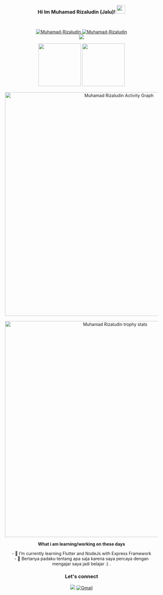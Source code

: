 <h3 align="center">
  Hi Im Muhamad Rizaludin (Jalu)!
  <img src="https://media.giphy.com/media/hvRJCLFzcasrR4ia7z/giphy.gif" width="28">
</h3> <br/>
<p align="center">
  	<a href="https://github.com/Muhamad-Rizaludin">
		<img src="https://komarev.com/ghpvc/?username=Muhamad-Rizaludin&label=Profile%20views&color=0e75b6&style=flat" alt="Muhamad-Rizaludin" />
	</a>
	<a href="https://github.com/Muhamad-Rizaludin">
		<img src="https://img.shields.io/github/followers/Muhamad-Rizaludin?label=Followers" alt="Muhamad-Rizaludin" />
	</a><br/>
  <a href="https://github.com/Muhamad-Rizaludin/"><img src="https://readme-typing-svg.herokuapp.com?color=8B64FF&center=true&vCenter=true&lines=Student+STMIK+Bandung;Major+Informatic+Enginering;Berusaha+Menjadi+Lebih+Baik;"></a>
</p>

<p align='center'>
      <a href="https://github.com/Muhamad-Rizaludin/"><img src="https://github-readme-stats.vercel.app/api/top-langs/?username=Muhamad-Rizaludin&layout=compact&icon_color=fff&title_color=fff&text_color=fff&bg_color=8B64FF" height=140 /></a>
        <a href="https://github.com/Muhamad-Rizaludin/">  <img src="https://github-readme-stats.vercel.app/api?username=Muhamad-Rizaludin&hide=contribs,prs&show_icons=true&hide_border=true&title_color=fff&text_color=fff&icon_color=fff&bg_color=8B64FF" height='140' /></a><br/><br/>
       <a href="https://github.com/Muhamad-Rizaludin/"><img width="735px" alt="Muhamad Rizaludin Activity Graph" src="https://activity-graph.herokuapp.com/graph?username=Muhamad-Rizaludin&theme=github&line=8B64FF&point=d62976" /></a><br/><br/>
       <a href="https://github.com/Muhamad-Rizaludin">
   <img align="center" width="710px" src="https://github-profile-trophy.vercel.app/?username=Muhamad-Rizaludin&column=7" alt="Muhamad Rizaludin trophy stats"/>
   </a><br/>
</p>

<div align='center'>
     <p><strong>What i am learning/working on these days</strong></p>
    - 🌱 I’m currently learning Flutter and NodeJs with Express Framework</br>
    - 💬 Bertanya padaku tentang apa saja karena saya percaya dengan mengajar saya jadi belajar :) .</br>
</div>
<h3 align='center'>Let's connect</h3>
<p align='center'>
    <a href="https://www.linkedin.com/in/muhamad-rizaludin-754b821aa/?utm_source=Linkedln_MuhamadRizaludin" target="blank">
      <img src="https://img.shields.io/badge/Muhamad_Rizaludin-30302f?style=flat&logo=linkedin" /></a>
    <a href="mailto:muhamadrizaludin24@gmail.com.com"><img img src="https://img.shields.io/badge/gmail-%23EA4335.svg?style=plastic&logo=gmail&logoColor=white" alt="Gmail"/></a>
</p>

